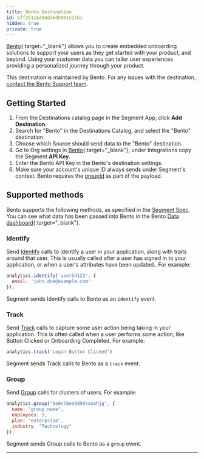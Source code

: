 ```yaml
---
title: Bento Destination
id: 5ff25116284da6d5091e21b1
hidden: true
private: true
---
```


[Bento](https://www.trybento.co/){:target="_blank"} allows you to create embedded onboarding solutions to support your users as they get started with your product, and beyond. Using your customer data you can tailor user experiences providing a personalized journey through your product.

This destination is maintained by Bento. For any issues with the destination, [contact the Bento Support team](mailto:support@trybento.co).


## Getting Started

 

1. From the Destinations catalog page in the Segment App, click **Add Destination**.
2. Search for "Bento" in the Destinations Catalog, and select the "Bento" destination.
3. Choose which Source should send data to the "Bento" destination.
4. Go to Org settings in [Bento](https://everboarding.trybento.co/settings/organization){:target="_blank"}, under Integrations copy the Segment **API Key**. 
5. Enter the Bento API Key in the Bento's destination settings.
6. Make sure your account's unique ID always sends under Segment's context. Bento requires the [groupId](/docs/connections/spec/group/#group-id) as part of the payload.


## Supported methods

Bento supports the following methods, as specified in the [Segment Spec](/docs/connections/spec). You can see what data has been passed into Bento in the Bento [Data dashboard](https://everboarding.trybento.co/data){:target="_blank"}.

### Identify

Send [Identify](/docs/connections/sources/catalog/libraries/website/javascript/#identify) calls to identify a user in your application, along with traits around that user. This is usually called after a user has signed in to your application, or when a user's attributes have been updated.. For example:

```js
analytics.identify('userId123', {
  email: 'john.doe@example.com'
});
```

Segment sends Identify calls to Bento as an `identify` event.


### Track

Send [Track](/docs/connections/sources/catalog/libraries/website/javascript/#track) calls to capture some user action being taking in your application.  This is often called when a user performs some action, like Button Clicked or Onboarding Completed. For example:

```js
analytics.track('Login Button Clicked')
```

Segment sends Track calls to Bento as a `track` event.

### Group

Send [Group](/docs/connections/sources/catalog/libraries/website/javascript/#group) calls for clusters of users. For example:

```js
analytics.group("0e8c78ea9d9dsasahjg", {
  name: "group_name",
  employees: 3,
  plan: "enterprise",
  industry: "Technology"
});
```

Segment sends Group calls to Bento as a `group` event.

---
